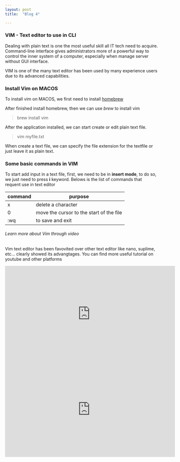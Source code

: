 ```yaml
---
layout: post
title:  "Blog 4"

---
```


### VIM  - Text editor to use in CLI

Dealing with plain text is one the most useful skill all IT tech need to acquire. Command-line interface gives administrators more of a powerful way to control the inner system of a computer, especially when manage server without GUI interface.

VIM is one of the many text editor has been used by many experience users due to its advanced capabilities. 


### Install Vim on MACOS

To install vim on MACOS, we first need to install [homebrew](https://quynhtran-qt.github.io/emerald//blog-0) 

After finished install homebrew, then we can use *brew* to install vim

> brew install vim

After the application installed, we can start create or edit plain text file.

> vim myfile.txt

When create a text file, we can specify the file extension for the textfile or just leave it as plain text.

### Some basic commands in VIM

To start add input in a text file, first, we need to be in **insert mode**, to do so, we just need to press **i** keyword. Belows is the list of commands that requent use in text editor

| command | purpose                                      |
|---------|---------                                     |
| x       |     delete a character                       |
| 0       |     move the cursor to the start of the file |
| :wq     |     to save and exit                         |    


###### Learn more about Vim through video

Vim text editor has been favovited over other text editor like nano, suplime, etc... clearly showed its advangtages. You can find more useful tutorial on youtube and other platforms

<iframe width="560" height="315" src="https://www.youtube.com/embed/T3nkUQn2IVo" frameborder="0" allow="accelerometer; autoplay; clipboard-write; encrypted-media; gyroscope; picture-in-picture" allowfullscreen></iframe>

<iframe width="560" height="315" src="https://www.youtube.com/embed/B-EPvfxcgl0" frameborder="0" allow="accelerometer; autoplay; clipboard-write; encrypted-media; gyroscope; picture-in-picture" allowfullscreen></iframe>





